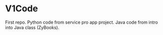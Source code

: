 # V1Code
 First repo. Python code from service pro app project. Java code from intro into Java class (ZyBooks).
